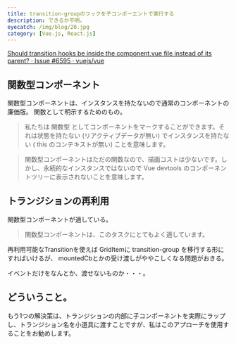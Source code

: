 ```yaml
---
title: transition-groupのフックを子コンポーエントで実行する
description: できるか不明。
eyecatch: /img/blog/20.jpg
category: [Vue.js, React.js]
---
```


[Should transition hooks be inside the component\.vue file instead of its parent? · Issue \#6595 · vuejs/vue](https://github.com/vuejs/vue/issues/6595)


## 関数型コンポーネント

関数型コンポーネントは、インスタンスを持たないので通常のコンポーネントの廉価版。
関数として明示するためのもの。

> 私たちは 関数型 としてコンポーネントをマークすることができます。それは状態を持たない (リアクティブデータが無い) でインスタンスを持たない ( this のコンテキストが無い) ことを意味します。

> 関数型コンポーネントはただの関数なので、描画コストは少ないです。しかし、永続的なインスタンスではないので Vue devtools のコンポーネントツリーに表示されないことを意味します。

## トランジションの再利用

関数型コンポーネントが適している。

> 関数型コンポーネントは、このタスクにとてもよく適しています。

再利用可能なTransitionを使えば
GridItemに transition-group を移行する形にすればいけるが、
mountedCbとかの受け渡しがややこしくなる問題がおきる。

イベントだけをなんとか、渡せないものか・・・。

## どういうこと。

もう1つの解決策は、トランジションの内部に子コンポーネントを実際にラップし、トランジション名を小道具に渡すことですが、私はこのアプローチを使用することをお勧めします。